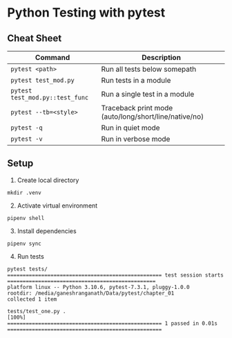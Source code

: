 # Python Testing with pytest

## Cheat Sheet
| Command               | Description |
|-----------------------| ----------- |
| `pytest <path>`       | Run all tests below somepath |
| `pytest test_mod.py`  | Run tests in a module |
| `pytest test_mod.py::test_func` | Run a single test in a module |
| `pytest --tb=<style>` |  Traceback print mode (auto/long/short/line/native/no) |
| `pytest -q`           |  Run in quiet mode |
| `pytest -v`           |  Run in verbose mode |

## Setup
1. Create local directory
```shell
mkdir .venv
```
2. Activate virtual environment
```shell
pipenv shell
```
3. Install dependencies
```shell
pipenv sync
```
4. Run tests
```shell
pytest tests/
================================================== test session starts ================================================
platform linux -- Python 3.10.6, pytest-7.3.1, pluggy-1.0.0
rootdir: /media/ganeshranganath/Data/pytest/chapter_01
collected 1 item                                                                                                                                                                                                                   

tests/test_one.py .                                                                                                                                                                                                          [100%]
================================================== 1 passed in 0.01s ==================================================
```
